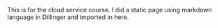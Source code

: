 This is for the cloud service course. I did a static page using markdown language in Dillinger and imported in here.
